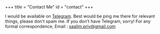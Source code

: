 +++
title = "Contact Me"
id = "contact"
+++

I would be available on [Telegram](https://t.me/danascape). Best would be ping me there for relevant things, please don't spam me. If you don't have Telegram, sorry! For any formal correspondence, Email : [saalim.priv@gmail.com](mailto:saalim.priv@gmail.com)
